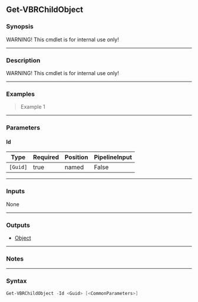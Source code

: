 Get-VBRChildObject
------------------

### Synopsis
WARNING! This cmdlet is for internal use only!

---

### Description

WARNING! This cmdlet is for internal use only!

---

### Examples
> Example 1

---

### Parameters
#### **Id**

|Type    |Required|Position|PipelineInput|
|--------|--------|--------|-------------|
|`[Guid]`|true    |named   |False        |

---

### Inputs
None

---

### Outputs
* [Object](https://learn.microsoft.com/en-us/dotnet/api/System.Object)

---

### Notes

---

### Syntax
```PowerShell
Get-VBRChildObject -Id <Guid> [<CommonParameters>]
```
